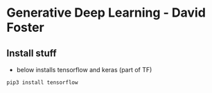 # Generative Deep Learning - David Foster

## Install stuff
- below installs tensorflow and keras (part of TF)
```
pip3 install tensorflow
```